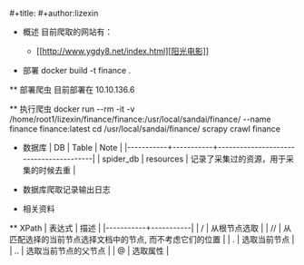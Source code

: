#+title:
#+author:lizexin

* 概述
  目前爬取的网站有：

  + [[http://www.ygdy8.net/index.html][阳光电影]]

* 部署
  docker build -t finance .


** 部署爬虫
   目前部署在 10.10.136.6

** 执行爬虫
  docker run --rm -it -v /home/root1/lizexin/finance/finance:/usr/local/sandai/finance/ --name finance finance:latest
  cd /usr/local/sandai/finance/
  scrapy crawl finance


* 数据库
  | DB        | Table     | Note                                   |
  |-----------+-----------+----------------------------------------|
  | spider_db | resources | 记录了采集过的资源，用于采集的时候去重 |


* 数据库爬取记录输出日志
  



* 相关资料

** XPath
  | 表达式     | 描述      |
  |-----------+-----------|
  | /         | 从根节点选取 |
  | //        | 从匹配选择的当前节点选择文档中的节点, 而不考虑它们的位置 |
  | .         | 选取当前节点 |
  | ..        | 选取当前节点的父节点 |
  | @         | 选取属性 |
